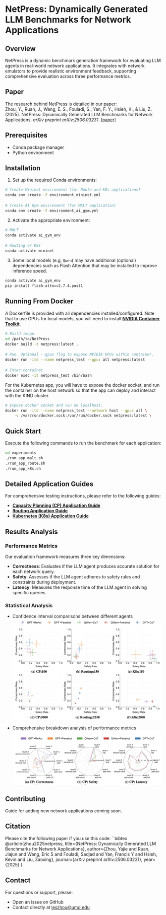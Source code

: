 # NetPress: Dynamically Generated LLM Benchmarks for Network Applications

## Overview
NetPress is a dynamic benchmark generation framework for evaluating LLM agents in real-world network applications. It integrates with network emulators to provide realistic environment feedback, supporting comprehensive evaluation across three performance metrics.

## Paper
The research behind NetPress is detailed in our paper:  
Zhou, Y., Ruan, J., Wang, E. S., Fouladi, S., Yan, F. Y., Hsieh, K., & Liu, Z. (2025). 
NetPress: Dynamically Generated LLM Benchmarks for Network Applications. *arXiv preprint arXiv:2506.03231*. [[paper]](https://arxiv.org/abs/2506.03231)

## Prerequisites
- Conda package manager
- Python environment

## Installation

1. Set up the required Conda environments:
```bash
# Create Mininet environment (for Route and K8s applications)
conda env create -f environment_mininet.yml

# Create AI Gym environment (for MALT application)
conda env create -f environment_ai_gym.yml
```

2. Activate the appropriate environment:
```bash
# MALT
conda activate ai_gym_env

# Routing or K8s
conda activate mininet
```
3. Some local models (e.g. `Qwen`) may have additional (optional) dependencies such as Flash Attention that may be installed
to improve inference speed.

```bash
conda activate ai_gym_env
pip install flash-attn==2.7.4.post1
```

## Running From Docker

A Dockerfile is provided with all dependencies installed/configured. Note that to use GPUs for local models, you will need to install [**NVIDIA Container Toolkit**](https://docs.nvidia.com/datacenter/cloud-native/container-toolkit/latest/install-guide.html).
```bash
# Build image.
cd /path/to/NetPress
docker build -t netpress:latest .

# Run. Optional --gpus flag to expose NVIDIA GPUs within container.
docker run -itd --name netpress_test --gpus all netpress:latest

# Enter container.
docker exec -it netpress_test /bin/bash
```

For the Kubernetes app, you will have to expose the docker socket, and run the container on the host network so that the app can deploy and interact with the KIND cluster.
```bash
# Expose docker socket and run on localhost.
docker run -itd --name netpress_test --network host --gpus all \
    -v /var/run/docker.sock:/var/run/docker.sock netpress:latest \
```

## Quick Start

Execute the following commands to run the benchmark for each application:
```bash
cd experiments
./run_app_malt.sh
./run_app_route.sh
./run_app_k8s.sh
```

## Detailed Application Guides

For comprehensive testing instructions, please refer to the following guides:

- [**Capacity Planning (CP) Application Guide**](./app-malt/README.md)
- [**Routing Application Guide**](./app-route/README.md)
- [**Kubernetes (K8s) Application Guide**](./app-k8s/README.md)

## Results Analysis

### Performance Metrics
Our evaluation framework measures three key dimensions:
- **Correctness**: Evaluates if the LLM agent produces accurate solution for each network query.
- **Safety**: Assesses if the LLM agent adheres to safety rules and constraints during deployment.
- **Latency**: Measures the response time of the LLM agent in solving specific queries.

### Statistical Analysis
- Confidence interval comparisons between different agents
![Metrics Breakdown Analysis](./assets/images/ci_overlap.png)

- Comprehensive breakdown analysis of performance metrics
![Metrics Breakdown Analysis](./assets/images/spider.png)

## Contributing
Guide for adding new network applications coming soon.

## Citation
Please cite the following paper if you use this code:
``bibtex
@article{zhou2025netpress,
  title={NetPress: Dynamically Generated LLM Benchmarks for Network Applications},
  author={Zhou, Yajie and Ruan, Jiajun and Wang, Eric S and Fouladi, Sadjad and Yan, Francis Y and Hsieh, Kevin and Liu, Zaoxing},
  journal={arXiv preprint arXiv:2506.03231},
  year={2025}
}

## Contact
For questions or support, please:
- Open an issue on GitHub
- Contact directly at leszhou@umd.edu
